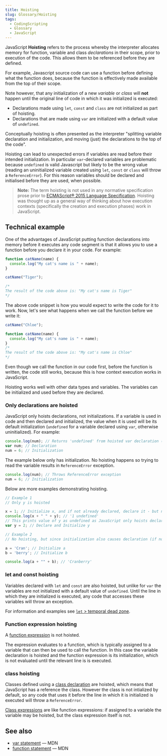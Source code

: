 ```yaml
---
title: Hoisting
slug: Glossary/Hoisting
tags:
  - CodingScripting
  - Glossary
  - JavaScript
---
```

JavaScript **Hoisting** refers to the process whereby the interpreter allocates memory for function, variable and class _declarations_ in their scope, prior to execution of the code.
This allows them to be referenced before they are defined.

For example, Javascript source code can use a function before defining what the function does, because the function is effectively made available from the top of their scope.

Note however, that any initialization of a new _variable_ or _class_ will **not** happen until the original line of code in which it was initialized is executed:
- Declarations made using `let`, `const` and `class` are not initialized as part of hoisting.
- Declarations that are made using `var` are initialized with a default value of `undefined`.

Conceptually hoisting is often presented as the interpreter "splitting variable declaration and initialization, and moving (just) the declarations to the top of the code".

Hoisting can lead to unexpected errors if variables are read before their intended initialization.
In particular `var`-declared variables are problematic because `undefined` is valid Javascript but likely to be the wrong value
(reading an uninitialized variable created using  `let`, `const` or  `class` will throw a `ReferenceError`).
For this reason variables should be declared and initialised before they are used, when possible.

> **Note:** The term hoisting is not used in any normative specification prose prior to [ECMAScript® 2015 Language Specification](https://www.ecma-international.org/ecma-262/6.0/index.html).
> Hoisting was thought up as a general way of thinking about how execution contexts (specifically the creation and execution phases) work in JavaScript.

## Technical example

One of the advantages of JavaScript putting function declarations into memory before it executes any code segment is that it allows you to use a function before you declare it in your code. For example:

```js
function catName(name) {
  console.log("My cat's name is " + name);
}

catName("Tiger");

/*
The result of the code above is: "My cat's name is Tiger"
*/
```

The above code snippet is how you would expect to write the code for it to work. Now, let's see what happens when we call the function before we write it:

```js
catName("Chloe");

function catName(name) {
  console.log("My cat's name is " + name);
}
/*
The result of the code above is: "My cat's name is Chloe"
*/
```

Even though we call the function in our code first, before the function is written, the code still works, because this is how context execution works in JavaScript.

Hoisting works well with other data types and variables.
The variables can be initialized and used before they are declared.

### Only declarations are hoisted

JavaScript only hoists declarations, not initializations.
If a variable is used in code and then declared and initialized, the value when it is used will be its default initialization (`undefined` for a variable declared using `var`, otherwise uninitialized).
For example:

```js
console.log(num); // Returns 'undefined' from hoisted var declaration (not 6)
var num; // Declaration
num = 6; // Initialization
```

The example below only has initialization.
No hoisting happens so trying to read the variable results in `ReferenceError` exception.

```js
console.log(num); // Throws ReferenceError exception
num = 6; // Initialization
```

Below are more examples demonstrating hoisting.

```js
// Example 1
// Only y is hoisted

x = 1; // Initialize x, and if not already declared, declare it - but no hoisting as there is no var in the statement.
console.log(x + " " + y); // '1 undefined'
// This prints value of y as undefined as JavaScript only hoists declarations
var y = 2; // Declare and Initialize y

// Example 2
// No hoisting, but since initialization also causes declaration (if not already declared), variables are available.

a = 'Cran'; // Initialize a
b = 'berry'; // Initialize b

console.log(a + "" + b); // 'Cranberry'
```

### let and const hoisting

Variables declared with `let` and `const` are also hoisted, but unlike for `var` the variables are not initialized with a default value of `undefined`.
Until the line in which they are initialized is executed, any code that accesses these variables will throw an exception.

For information and examples see [`let` > temporal dead zone](/en-US/docs/Web/JavaScript/Reference/Statements/let#temporal_dead_zone_tdz).

### Function expression hoisting

A [function expression](/en-US/docs/Web/JavaScript/Reference/Operators/function) is not hoisted.

The expression evaluates to a function, which is typically assigned to a variable that can then be used to call the function.
In this case the variable declaration is hoisted and the function expression is its initialization, which is not evaluated until the relevant line is is executed.

### class hoisting

Classes defined using a [class declaration](/en-US/docs/Web/JavaScript/Reference/Classes#class_declarations) are hoisted, which means that JavaScript has a reference the class.
However the class is not intialized by default, so any code that uses it before the line in which it is initialized is executed will throw a `ReferenceError`.

[Class expressions](/en-US/docs/Web/JavaScript/Reference/Classes#class_expressions) are like function expressions: if assigned to a variable the variable may be hoisted, but the class expression itself is not.


## See also

- [var statement](/en-US/docs/Web/JavaScript/Reference/Statements/var) — MDN
- [function statement](/en-US/docs/Web/JavaScript/Reference/Statements/function) — MDN
